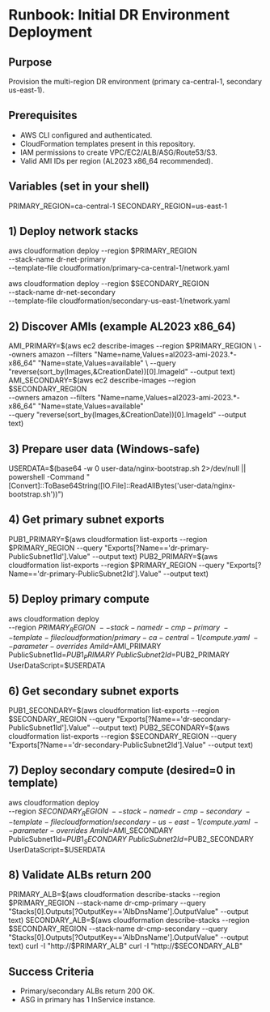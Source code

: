 # Runbook: Initial DR Environment Deployment

## Purpose
Provision the multi-region DR environment (primary ca-central-1, secondary us-east-1).

## Prerequisites
- AWS CLI configured and authenticated.
- CloudFormation templates present in this repository.
- IAM permissions to create VPC/EC2/ALB/ASG/Route53/S3.
- Valid AMI IDs per region (AL2023 x86_64 recommended).

## Variables (set in your shell)
PRIMARY_REGION=ca-central-1
SECONDARY_REGION=us-east-1

## 1) Deploy network stacks
aws cloudformation deploy --region $PRIMARY_REGION \
  --stack-name dr-net-primary \
  --template-file cloudformation/primary-ca-central-1/network.yaml

aws cloudformation deploy --region $SECONDARY_REGION \
  --stack-name dr-net-secondary \
  --template-file cloudformation/secondary-us-east-1/network.yaml

## 2) Discover AMIs (example AL2023 x86_64)
AMI_PRIMARY=$(aws ec2 describe-images --region $PRIMARY_REGION \
  --owners amazon --filters "Name=name,Values=al2023-ami-2023.*-x86_64" "Name=state,Values=available" \
  --query "reverse(sort_by(Images,&CreationDate))[0].ImageId" --output text)
AMI_SECONDARY=$(aws ec2 describe-images --region $SECONDARY_REGION \
  --owners amazon --filters "Name=name,Values=al2023-ami-2023.*-x86_64" "Name=state,Values=available" \
  --query "reverse(sort_by(Images,&CreationDate))[0].ImageId" --output text)

## 3) Prepare user data (Windows-safe)
USERDATA=$(base64 -w 0 user-data/nginx-bootstrap.sh 2>/dev/null || powershell -Command "[Convert]::ToBase64String([IO.File]::ReadAllBytes('user-data/nginx-bootstrap.sh'))")

## 4) Get primary subnet exports
PUB1_PRIMARY=$(aws cloudformation list-exports --region $PRIMARY_REGION --query "Exports[?Name=='dr-primary-PublicSubnet1Id'].Value" --output text)
PUB2_PRIMARY=$(aws cloudformation list-exports --region $PRIMARY_REGION --query "Exports[?Name=='dr-primary-PublicSubnet2Id'].Value" --output text)

## 5) Deploy primary compute
aws cloudformation deploy \
  --region $PRIMARY_REGION \
  --stack-name dr-cmp-primary \
  --template-file cloudformation/primary-ca-central-1/compute.yaml \
  --parameter-overrides \
    AmiId=$AMI_PRIMARY \
    PublicSubnet1Id=$PUB1_PRIMARY \
    PublicSubnet2Id=$PUB2_PRIMARY \
    UserDataScript=$USERDATA

## 6) Get secondary subnet exports
PUB1_SECONDARY=$(aws cloudformation list-exports --region $SECONDARY_REGION --query "Exports[?Name=='dr-secondary-PublicSubnet1Id'].Value" --output text)
PUB2_SECONDARY=$(aws cloudformation list-exports --region $SECONDARY_REGION --query "Exports[?Name=='dr-secondary-PublicSubnet2Id'].Value" --output text)

## 7) Deploy secondary compute (desired=0 in template)
aws cloudformation deploy \
  --region $SECONDARY_REGION \
  --stack-name dr-cmp-secondary \
  --template-file cloudformation/secondary-us-east-1/compute.yaml \
  --parameter-overrides \
    AmiId=$AMI_SECONDARY \
    PublicSubnet1Id=$PUB1_SECONDARY \
    PublicSubnet2Id=$PUB2_SECONDARY \
    UserDataScript=$USERDATA

## 8) Validate ALBs return 200
PRIMARY_ALB=$(aws cloudformation describe-stacks --region $PRIMARY_REGION --stack-name dr-cmp-primary --query "Stacks[0].Outputs[?OutputKey=='AlbDnsName'].OutputValue" --output text)
SECONDARY_ALB=$(aws cloudformation describe-stacks --region $SECONDARY_REGION --stack-name dr-cmp-secondary --query "Stacks[0].Outputs[?OutputKey=='AlbDnsName'].OutputValue" --output text)
curl -I "http://$PRIMARY_ALB"
curl -I "http://$SECONDARY_ALB"

## Success Criteria
- Primary/secondary ALBs return 200 OK.
- ASG in primary has 1 InService instance.
